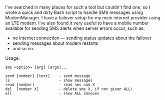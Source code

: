 I've searched in many places for such a tool but couldn't find one, so I wrote a quick and dirty Bash script to handle SMS messages using ModemManager.
I have a failover setup for my main internet provider using an LTE modem. I've also found it very useful to have a mobile number available for sending SMS alerts when server errors occur, such as:

- no internet connection — sending status updates about the failover
- sending messages about modem restarts
- and so on...

Usage:

```
sms <option> [arg] [argX]...

send [number] [text]    - send message
ls                      - show messages
read [number]           - read sms num X
del  [number X]         - delete sms X, if not given ALL!
all                     - show ALL smseses
```

